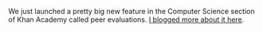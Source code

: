 We just launched a pretty big new feature in the Computer Science section of Khan Academy called peer evaluations.  [I blogged more about it here](http://cs-blog.khanacademy.org/2014/07/peer-evaluations-for-coding-projects-on.html).
